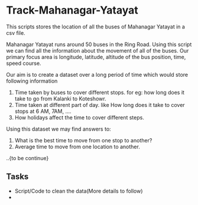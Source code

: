# Track-Mahanagar-Yatayat
This scripts stores the location of all the buses of Mahanagar Yatayat in a csv file.

Mahanagar Yatayat runs around 50 buses in the Ring Road. Using this script we can find all the information about the movement of all of  the buses. Our primary focus area is longitude, latitude, altitude of the bus position, time, speed course.



Our aim is to create a dataset over a long period of time which would store following information

1. Time taken by buses to cover different stops. for eg: how long does it take to go from Kalanki to Koteshowr.
2. Time taken at different part of day. like How long does it take to cover stops at 6 AM, 7AM, ....
3. How holidays affect the time to cover different steps.


Using this dataset we may find answers to:

1. What is the best time to move from one stop to another?
2. Average time to move from one location to another.

..{to be continue}

## Tasks
 - Script/Code to clean the data(More details to follow)
 -
